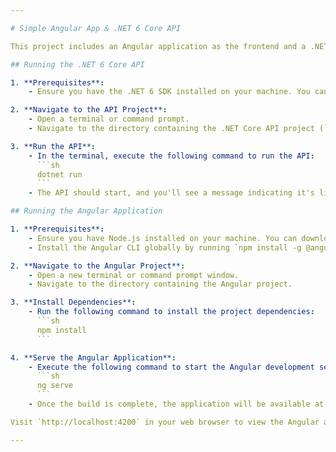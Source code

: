 ```yaml
---

# Simple Angular App & .NET 6 Core API

This project includes an Angular application as the frontend and a .NET 6 Core API as the backend. Here are the steps to run each part of the application.

## Running the .NET 6 Core API

1. **Prerequisites**:
    - Ensure you have the .NET 6 SDK installed on your machine. You can download it from [the official .NET website](https://dotnet.microsoft.com/download/dotnet/6.0).

2. **Navigate to the API Project**:
    - Open a terminal or command prompt.
    - Navigate to the directory containing the .NET Core API project (`WebAPI` or similar).

3. **Run the API**:
    - In the terminal, execute the following command to run the API:
      ```sh
      dotnet run
      ```
    - The API should start, and you'll see a message indicating it's listening on a local port (usually `https://localhost:5001` and `http://localhost:5000`).

## Running the Angular Application

1. **Prerequisites**:
    - Ensure you have Node.js installed on your machine. You can download it from [the official Node.js website](https://nodejs.org/).
    - Install the Angular CLI globally by running `npm install -g @angular/cli` in your terminal.

2. **Navigate to the Angular Project**:
    - Open a new terminal or command prompt window.
    - Navigate to the directory containing the Angular project.

3. **Install Dependencies**:
    - Run the following command to install the project dependencies:
      ```sh
      npm install
      ```

4. **Serve the Angular Application**:
    - Execute the following command to start the Angular development server:
      ```sh
      ng serve
      ```
    - Once the build is complete, the application will be available at `http://localhost:4200`.

Visit `http://localhost:4200` in your web browser to view the Angular application, which should now be able to communicate with the .NET 6 Core API running on `https://localhost:7206/`.

---
```

